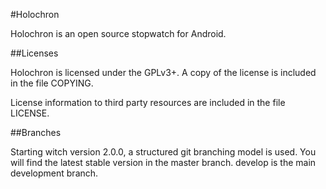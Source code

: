 #Holochron

Holochron is an open source stopwatch for Android.

##Licenses

Holochron is licensed under the GPLv3+. A copy of the license is included in the file COPYING.

License information to third party resources are included in the file LICENSE.

##Branches

Starting witch version 2.0.0, a structured git branching model is used. You will find the latest stable version in the master branch. develop is the main development branch.